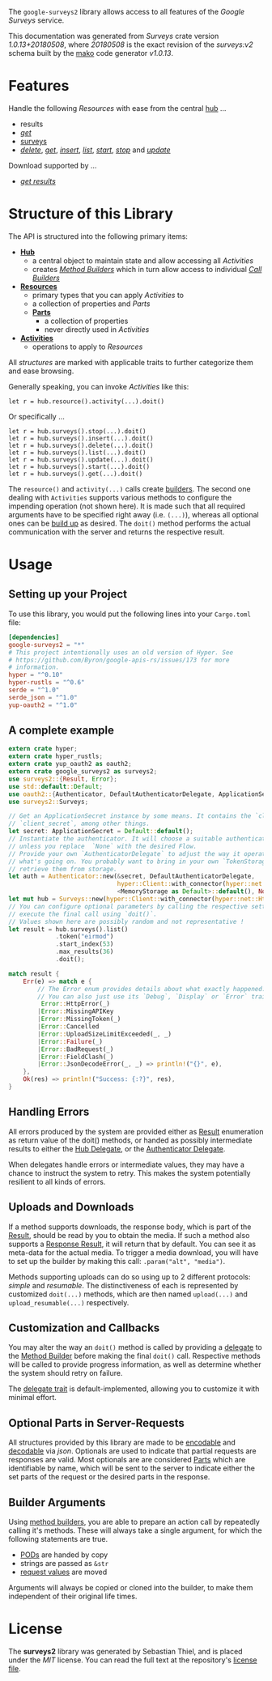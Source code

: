 <!---
DO NOT EDIT !
This file was generated automatically from 'src/mako/api/README.md.mako'
DO NOT EDIT !
-->
The `google-surveys2` library allows access to all features of the *Google Surveys* service.

This documentation was generated from *Surveys* crate version *1.0.13+20180508*, where *20180508* is the exact revision of the *surveys:v2* schema built by the [mako](http://www.makotemplates.org/) code generator *v1.0.13*.
# Features

Handle the following *Resources* with ease from the central [hub](https://docs.rs/google-surveys2/1.0.13+20180508/google_surveys2/struct.Surveys.html) ... 

* results
 * [*get*](https://docs.rs/google-surveys2/1.0.13+20180508/google_surveys2/struct.ResultGetCall.html)
* [surveys](https://docs.rs/google-surveys2/1.0.13+20180508/google_surveys2/struct.Survey.html)
 * [*delete*](https://docs.rs/google-surveys2/1.0.13+20180508/google_surveys2/struct.SurveyDeleteCall.html), [*get*](https://docs.rs/google-surveys2/1.0.13+20180508/google_surveys2/struct.SurveyGetCall.html), [*insert*](https://docs.rs/google-surveys2/1.0.13+20180508/google_surveys2/struct.SurveyInsertCall.html), [*list*](https://docs.rs/google-surveys2/1.0.13+20180508/google_surveys2/struct.SurveyListCall.html), [*start*](https://docs.rs/google-surveys2/1.0.13+20180508/google_surveys2/struct.SurveyStartCall.html), [*stop*](https://docs.rs/google-surveys2/1.0.13+20180508/google_surveys2/struct.SurveyStopCall.html) and [*update*](https://docs.rs/google-surveys2/1.0.13+20180508/google_surveys2/struct.SurveyUpdateCall.html)


Download supported by ...

* [*get results*](https://docs.rs/google-surveys2/1.0.13+20180508/google_surveys2/struct.ResultGetCall.html)



# Structure of this Library

The API is structured into the following primary items:

* **[Hub](https://docs.rs/google-surveys2/1.0.13+20180508/google_surveys2/struct.Surveys.html)**
    * a central object to maintain state and allow accessing all *Activities*
    * creates [*Method Builders*](https://docs.rs/google-surveys2/1.0.13+20180508/google_surveys2/trait.MethodsBuilder.html) which in turn
      allow access to individual [*Call Builders*](https://docs.rs/google-surveys2/1.0.13+20180508/google_surveys2/trait.CallBuilder.html)
* **[Resources](https://docs.rs/google-surveys2/1.0.13+20180508/google_surveys2/trait.Resource.html)**
    * primary types that you can apply *Activities* to
    * a collection of properties and *Parts*
    * **[Parts](https://docs.rs/google-surveys2/1.0.13+20180508/google_surveys2/trait.Part.html)**
        * a collection of properties
        * never directly used in *Activities*
* **[Activities](https://docs.rs/google-surveys2/1.0.13+20180508/google_surveys2/trait.CallBuilder.html)**
    * operations to apply to *Resources*

All *structures* are marked with applicable traits to further categorize them and ease browsing.

Generally speaking, you can invoke *Activities* like this:

```Rust,ignore
let r = hub.resource().activity(...).doit()
```

Or specifically ...

```ignore
let r = hub.surveys().stop(...).doit()
let r = hub.surveys().insert(...).doit()
let r = hub.surveys().delete(...).doit()
let r = hub.surveys().list(...).doit()
let r = hub.surveys().update(...).doit()
let r = hub.surveys().start(...).doit()
let r = hub.surveys().get(...).doit()
```

The `resource()` and `activity(...)` calls create [builders][builder-pattern]. The second one dealing with `Activities` 
supports various methods to configure the impending operation (not shown here). It is made such that all required arguments have to be 
specified right away (i.e. `(...)`), whereas all optional ones can be [build up][builder-pattern] as desired.
The `doit()` method performs the actual communication with the server and returns the respective result.

# Usage

## Setting up your Project

To use this library, you would put the following lines into your `Cargo.toml` file:

```toml
[dependencies]
google-surveys2 = "*"
# This project intentionally uses an old version of Hyper. See
# https://github.com/Byron/google-apis-rs/issues/173 for more
# information.
hyper = "^0.10"
hyper-rustls = "^0.6"
serde = "^1.0"
serde_json = "^1.0"
yup-oauth2 = "^1.0"
```

## A complete example

```Rust
extern crate hyper;
extern crate hyper_rustls;
extern crate yup_oauth2 as oauth2;
extern crate google_surveys2 as surveys2;
use surveys2::{Result, Error};
use std::default::Default;
use oauth2::{Authenticator, DefaultAuthenticatorDelegate, ApplicationSecret, MemoryStorage};
use surveys2::Surveys;

// Get an ApplicationSecret instance by some means. It contains the `client_id` and 
// `client_secret`, among other things.
let secret: ApplicationSecret = Default::default();
// Instantiate the authenticator. It will choose a suitable authentication flow for you, 
// unless you replace  `None` with the desired Flow.
// Provide your own `AuthenticatorDelegate` to adjust the way it operates and get feedback about 
// what's going on. You probably want to bring in your own `TokenStorage` to persist tokens and
// retrieve them from storage.
let auth = Authenticator::new(&secret, DefaultAuthenticatorDelegate,
                              hyper::Client::with_connector(hyper::net::HttpsConnector::new(hyper_rustls::TlsClient::new())),
                              <MemoryStorage as Default>::default(), None);
let mut hub = Surveys::new(hyper::Client::with_connector(hyper::net::HttpsConnector::new(hyper_rustls::TlsClient::new())), auth);
// You can configure optional parameters by calling the respective setters at will, and
// execute the final call using `doit()`.
// Values shown here are possibly random and not representative !
let result = hub.surveys().list()
             .token("eirmod")
             .start_index(53)
             .max_results(36)
             .doit();

match result {
    Err(e) => match e {
        // The Error enum provides details about what exactly happened.
        // You can also just use its `Debug`, `Display` or `Error` traits
         Error::HttpError(_)
        |Error::MissingAPIKey
        |Error::MissingToken(_)
        |Error::Cancelled
        |Error::UploadSizeLimitExceeded(_, _)
        |Error::Failure(_)
        |Error::BadRequest(_)
        |Error::FieldClash(_)
        |Error::JsonDecodeError(_, _) => println!("{}", e),
    },
    Ok(res) => println!("Success: {:?}", res),
}

```
## Handling Errors

All errors produced by the system are provided either as [Result](https://docs.rs/google-surveys2/1.0.13+20180508/google_surveys2/enum.Result.html) enumeration as return value of 
the doit() methods, or handed as possibly intermediate results to either the 
[Hub Delegate](https://docs.rs/google-surveys2/1.0.13+20180508/google_surveys2/trait.Delegate.html), or the [Authenticator Delegate](https://docs.rs/yup-oauth2/*/yup_oauth2/trait.AuthenticatorDelegate.html).

When delegates handle errors or intermediate values, they may have a chance to instruct the system to retry. This 
makes the system potentially resilient to all kinds of errors.

## Uploads and Downloads
If a method supports downloads, the response body, which is part of the [Result](https://docs.rs/google-surveys2/1.0.13+20180508/google_surveys2/enum.Result.html), should be
read by you to obtain the media.
If such a method also supports a [Response Result](https://docs.rs/google-surveys2/1.0.13+20180508/google_surveys2/trait.ResponseResult.html), it will return that by default.
You can see it as meta-data for the actual media. To trigger a media download, you will have to set up the builder by making
this call: `.param("alt", "media")`.

Methods supporting uploads can do so using up to 2 different protocols: 
*simple* and *resumable*. The distinctiveness of each is represented by customized 
`doit(...)` methods, which are then named `upload(...)` and `upload_resumable(...)` respectively.

## Customization and Callbacks

You may alter the way an `doit()` method is called by providing a [delegate](https://docs.rs/google-surveys2/1.0.13+20180508/google_surveys2/trait.Delegate.html) to the 
[Method Builder](https://docs.rs/google-surveys2/1.0.13+20180508/google_surveys2/trait.CallBuilder.html) before making the final `doit()` call. 
Respective methods will be called to provide progress information, as well as determine whether the system should 
retry on failure.

The [delegate trait](https://docs.rs/google-surveys2/1.0.13+20180508/google_surveys2/trait.Delegate.html) is default-implemented, allowing you to customize it with minimal effort.

## Optional Parts in Server-Requests

All structures provided by this library are made to be [encodable](https://docs.rs/google-surveys2/1.0.13+20180508/google_surveys2/trait.RequestValue.html) and 
[decodable](https://docs.rs/google-surveys2/1.0.13+20180508/google_surveys2/trait.ResponseResult.html) via *json*. Optionals are used to indicate that partial requests are responses 
are valid.
Most optionals are are considered [Parts](https://docs.rs/google-surveys2/1.0.13+20180508/google_surveys2/trait.Part.html) which are identifiable by name, which will be sent to 
the server to indicate either the set parts of the request or the desired parts in the response.

## Builder Arguments

Using [method builders](https://docs.rs/google-surveys2/1.0.13+20180508/google_surveys2/trait.CallBuilder.html), you are able to prepare an action call by repeatedly calling it's methods.
These will always take a single argument, for which the following statements are true.

* [PODs][wiki-pod] are handed by copy
* strings are passed as `&str`
* [request values](https://docs.rs/google-surveys2/1.0.13+20180508/google_surveys2/trait.RequestValue.html) are moved

Arguments will always be copied or cloned into the builder, to make them independent of their original life times.

[wiki-pod]: http://en.wikipedia.org/wiki/Plain_old_data_structure
[builder-pattern]: http://en.wikipedia.org/wiki/Builder_pattern
[google-go-api]: https://github.com/google/google-api-go-client

# License
The **surveys2** library was generated by Sebastian Thiel, and is placed 
under the *MIT* license.
You can read the full text at the repository's [license file][repo-license].

[repo-license]: https://github.com/Byron/google-apis-rsblob/master/LICENSE.md
